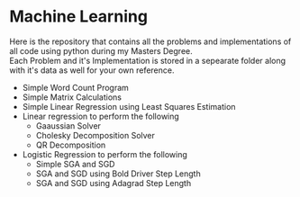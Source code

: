 # Machine Learning
Here is the repository that contains all the problems and implementations of all code using python during my Masters Degree.\
Each Problem and it's Implementation is stored in a sepearate folder along with it's data as well for your own reference.

 * Simple Word Count Program
 *  Simple Matrix Calculations
 * Simple Linear Regression using Least Squares Estimation
 * Linear regression  to perform the following
     * Gaaussian Solver
     * Cholesky Decomposition Solver 
     * QR Decomposition 
 * Logistic Regression to perform the following 
     * Simple SGA and SGD
     * SGA and SGD using Bold Driver Step Length 
     * SGA and SGD using Adagrad Step Length 
 
